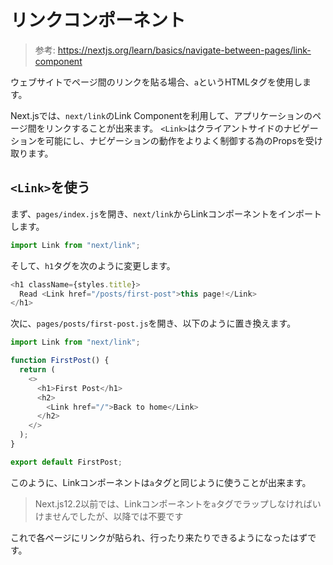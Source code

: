 # リンクコンポーネント

> 参考: https://nextjs.org/learn/basics/navigate-between-pages/link-component

ウェブサイトでページ間のリンクを貼る場合、`a`というHTMLタグを使用します。

Next.jsでは、`next/link`のLink Componentを利用して、アプリケーションのページ間をリンクすることが出来ます。
`<Link>`はクライアントサイドのナビゲーションを可能にし、ナビゲーションの動作をよりよく制御する為のPropsを受け取ります。

## `<Link>`を使う

まず、`pages/index.js`を開き、`next/link`からLinkコンポーネントをインポートします。

```javascript
import Link from "next/link";
```

そして、`h1`タグを次のように変更します。

```javascript
<h1 className={styles.title}>
  Read <Link href="/posts/first-post">this page!</Link>
</h1>
```

次に、`pages/posts/first-post.js`を開き、以下のように置き換えます。

```javascript
import Link from "next/link";

function FirstPost() {
  return (
    <>
      <h1>First Post</h1>
      <h2>
        <Link href="/">Back to home</Link>
      </h2>
    </>
  );
}

export default FirstPost;
```

このように、Linkコンポーネントは`a`タグと同じように使うことが出来ます。

> Next.js12.2以前では、Linkコンポーネントを`a`タグでラップしなければいけませんでしたが、以降では不要です

これで各ページにリンクが貼られ、行ったり来たりできるようになったはずです。

